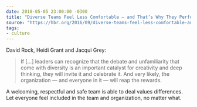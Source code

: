 ```yaml
---
date: 2018-05-05 23:00:00 -0300
title: "Diverse Teams Feel Less Comfortable — and That’s Why They Perform Better"
source: "https://hbr.org/2016/09/diverse-teams-feel-less-comfortable-and-thats-why-they-perform-better"
tags:
- culture
---
```

David Rock, Heidi Grant and Jacqui Grey:

> If [...] leaders can recognize that the debate and unfamiliarity that come with diversity is an important catalyst for creativity and deep thinking, they will invite it and celebrate it. And very likely, the organization — and everyone in it — will reap the rewards.

A welcoming, respectful and safe team is able to deal values differences. Let everyone feel included in the team and organization, no matter what.

